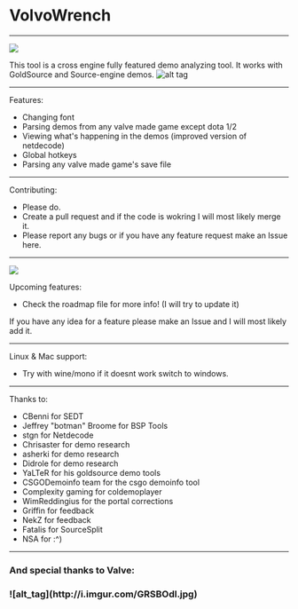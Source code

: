 # VolvoWrench
***
![](http://forthebadge.com/images/badges/built-with-love.svg)

This tool is a cross engine fully featured demo analyzing tool. It works with GoldSource and Source-engine demos.
![alt tag](http://i.imgur.com/hfzwuRL.png)
***
Features:
  - Changing font
  - Parsing demos from any valve made game except dota 1/2
  - Viewing what's happening in the demos (improved version of netdecode)
  - Global hotkeys
  - Parsing any valve made game's save file

***

Contributing:
 - Please do.
 - Create a pull request and if the code is wokring I will most likely merge it.
 - Please report any bugs or if you have any feature request make an Issue here.
 
***

 ![](http://forthebadge.com/images/badges/fuck-it-ship-it.svg)

Upcoming features:
 - Check the roadmap file for more info! (I will try to update it)
  
  If you have any idea for a feature please make an Issue and I will most likely add it.
  
***

Linux & Mac support:
 - Try with wine/mono if it doesnt work switch to windows.
 
***

Thanks to:
  - CBenni for SEDT
  - Jeffrey "botman" Broome for BSP Tools
  - stgn for Netdecode
  - Chrisaster for demo research
  - asherki for demo research
  - Didrole for demo research
  - YaLTeR for his goldsource demo tools
  - CSGODemoinfo team for the csgo demoinfo tool
  - Complexity gaming for coldemoplayer
  - WimReddingius for the portal corrections
  - Griffin for feedback
  - NekZ for feedback
  - Fatalis for SourceSplit
  - NSA for :^)
 
 ***
 <h3>And special thanks to Valve:<h3>
  ![alt_tag](http://i.imgur.com/GRSBOdl.jpg)
